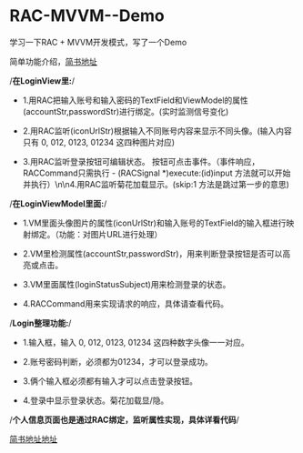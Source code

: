 # RAC-MVVM--Demo
学习一下RAC + MVVM开发模式，写了一个Demo


简单功能介绍，[简书地址](https://www.jianshu.com/p/f7f6051ed6fc)

/**在LoginView里:**/

* 1.用RAC把输入账号和输入密码的TextField和ViewModel的属性(accountStr,passwordStr)进行绑定。(实时监测信号变化)

* 2.用RAC监听(iconUrlStr)根据输入不同账号内容来显示不同头像。(输入内容只有 0, 012, 0123, 01234 这四种图片对应)

* 3.用RAC监听登录按钮可编辑状态。 按钮可点击事件。（事件响应，RACCommand只需执行 - (RACSignal *)execute:(id)input 方法就可以开始并执行）\n\n4.用RAC监听菊花加载显示。(skip:1 方法是跳过第一步的意思)

/**在LoginViewModel里面:**/

* 1.VM里面头像图片的属性(iconUrlStr)和输入账号的TextField的输入框进行映射绑定。（功能：对图片URL进行处理）

* 2.VM里检测属性(accountStr,passwordStr)，用来判断登录按钮是否可以高亮或点击。

* 3.VM里面属性(loginStatusSubject)用来检测登录的状态。

* 4.RACCommand用来实现请求的响应，具体请查看代码。

/**Login整理功能:**/

* 1.输入框，输入 0, 012, 0123, 01234 这四种数字头像一一对应。

* 2.账号密码判断，必须都为01234，才可以登录成功。

* 3.俩个输入框必须都有输入才可以点击登录按钮。

* 4.登录中显示登录状态。菊花加载显/隐。

/**个人信息页面也是通过RAC绑定，监听属性实现，具体详看代码**/

[简书地址地址](https://www.jianshu.com/p/f7f6051ed6fc)
